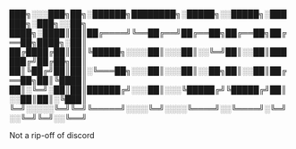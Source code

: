 
███╗░░░███╗██╗░██████╗████████╗░█████╗░░█████╗░██████╗░███╗░░██╗
████╗░████║██║██╔════╝╚══██╔══╝██╔══██╗██╔══██╗██╔══██╗████╗░██║
██╔████╔██║██║╚█████╗░░░░██║░░░██║░░╚═╝██║░░██║██████╔╝██╔██╗██║
██║╚██╔╝██║██║░╚═══██╗░░░██║░░░██║░░██╗██║░░██║██╔══██╗██║╚████║
██║░╚═╝░██║██║██████╔╝░░░██║░░░╚█████╔╝╚█████╔╝██║░░██║██║░╚███║
╚═╝░░░░░╚═╝╚═╝╚═════╝░░░░╚═╝░░░░╚════╝░░╚════╝░╚═╝░░╚═╝╚═╝░░╚══╝

Not a rip-off of discord
